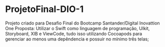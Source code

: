 # ProjetoFinal-DIO-1

Projeto criado para Desafio Final do Bootcamp Santander/Digital Inovattion One
Proposta: Utilizar o Swift como linguagem de programação, UIkit, Storyboard, XIB e ViewCode, tudo isso utilizando Cocoapods para gerenciar ao menos uma depêndencia e possuir no mínimo três telas;
